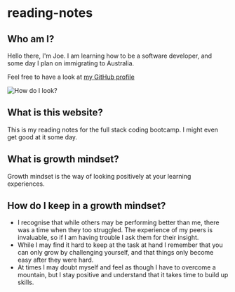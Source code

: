 # reading-notes

## Who am I?

Hello there, I'm Joe. I am learning how to be a software developer, and some day I plan on immigrating to Australia.

Feel free to have a look at [my GitHub profile](https://github.com/CrocByte4)

![How do I look?](https://avatars.githubusercontent.com/u/122234950?v=4)

## What is this website?

This is my reading notes for the full stack coding bootcamp. I might even get good at it some day.

## What is growth mindset?

Growth mindset is the way of looking positively at your learning experiences.

## How do I keep in a growth mindset?

- I recognise that while others may be performing better than me, there was a time when they too struggled. The experience of my peers is invaluable, so if I am having trouble I ask them for their insight.
- While I may find it hard to keep at the task at hand I remember that you can only grow by challenging yourself, and that things only become easy after they were hard.
- At times I may doubt myself and feel as though I have to overcome a mountain, but I stay positive and understand that it takes time to build up skills.

